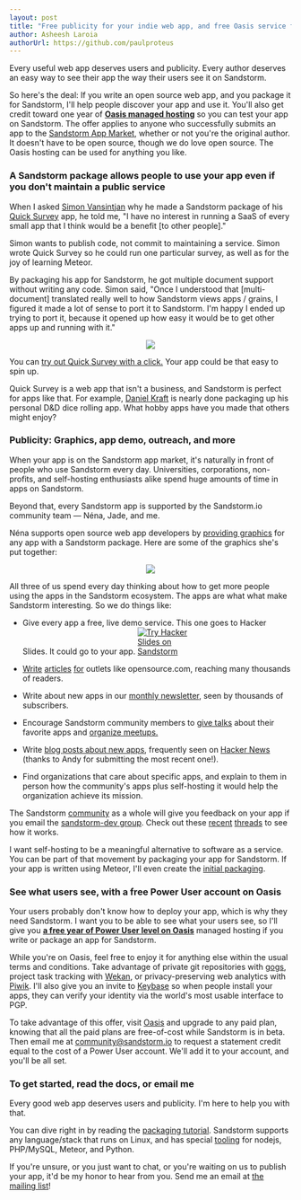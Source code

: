 ```yaml
---
layout: post
title: "Free publicity for your indie web app, and free Oasis service for you"
author: Asheesh Laroia
authorUrl: https://github.com/paulproteus
---
```


Every useful web app deserves users and publicity. Every author deserves an easy way to see their app the way their users see it on Sandstorm.

So here's the deal: If you write an open source web app, and you package it for Sandstorm, I'll help people discover your app and use it. You'll also get credit toward one year of [**Oasis managed hosting**](https://oasis.sandstorm.io) so you can test your app on Sandstorm. The offer applies to anyone who successfully submits an app to the [Sandstorm App Market](https://apps.sandstorm.io), whether or not you're the original author. It doesn't have to be open source, though we do love open source. The Oasis hosting can be used for anything you like.


### A Sandstorm package allows people to use your app even if you don't maintain a public service

When I asked <a href="http://simon.vansintjan.net/">Simon Vansintjan</a> why he made a Sandstorm package of his <a href="https://apps.sandstorm.io/app/wupmzqk4872vgsye9t9x5dmrdw17mad97dk21jvcm2ph4jataze0">Quick Survey</a> app, he told me, "I have no interest in running a SaaS of every small app that I think would be a benefit [to other people]."

Simon wants to publish code, not commit to maintaining a service. Simon wrote Quick Survey so he could run one particular survey, as well as for the joy of learning Meteor.

By packaging his app for Sandstorm, he got multiple document support without writing any code. Simon said, "Once I understood that [multi-document] translated really well to how Sandstorm views apps / grains, I figured it made a lot of sense to port it to Sandstorm. I'm happy I ended up trying to port it, because it opened up how easy it would be to get other apps up and running with it."

<p style="text-align: center;"><a href="https://apps.sandstorm.io/app/wupmzqk4872vgsye9t9x5dmrdw17mad97dk21jvcm2ph4jataze0"><img src="/news/images/2016-02-05-app-author-publicity-oasis/cbd94e8d81ed9bccaf19eb0228dbf451.png" style="max-width: 50%;"></a></p>

You can <a href="https://apps.sandstorm.io/app/wupmzqk4872vgsye9t9x5dmrdw17mad97dk21jvcm2ph4jataze0">try out Quick Survey with a click.</a> Your app could be that easy to spin up.

Quick Survey is a web app that isn't a business, and Sandstorm is perfect for apps like that. For example, <a href="https://twitter.com/frigginglorious">Daniel Kraft</a> is nearly done packaging up his personal D&D dice rolling app. What hobby apps have you made that others might enjoy?

### Publicity: Graphics, app demo, outreach, and more

When your app is on the Sandstorm app market, it's naturally in front of people who use Sandstorm every day. Universities, corporations, non-profits, and self-hosting enthusiasts alike spend huge amounts of time in apps on Sandstorm.

Beyond that, every Sandstorm app is supported by the Sandstorm.io community team &mdash; Néna, Jade, and me.

Néna supports open source web app developers by [providing graphics](/news/2015-11-10-icons-spks-for-everyone#graphics-for-everyone) for any app with a Sandstorm package. Here are some of the graphics she's put together:

<p style="text-align: center;"><img src="/news/images/2016-02-05-app-author-publicity-oasis/10-appdesigns.png" style="max-width: 50%;"></p>

All three of us spend every day thinking about how to get more people using the apps in the Sandstorm ecosystem. The apps are what what make Sandstorm interesting. So we do things like:

- Give every app a free, live demo service. This one goes to Hacker Slides. It could go to your app. <a href="https://demo.sandstorm.io/appdemo/7qvcjh7gk0rzdx1s3c8gufd288sesf6vvdt297756xcv4q8xxvhh"><img alt="Try Hacker Slides on Sandstorm" src="/news/images/2016-02-05-app-author-publicity-oasis/try-live%20demo-783189.svg" style="max-width: 92;"></a>

- [Write](https://opensource.com/life/14/8/sandstorm-open-source-web-apps) [articles](https://opensource.com/life/16/1/8-ways-contribute-open-source-without-writing-code) [for](https://opensource.com/life/15/12/5-open-source-web-apps-self-hosted) outlets like opensource.com, reaching many thousands of readers.

- Write about new apps in our [monthly newsletter](https://sandstorm.io/#join-list), seen by thousands of subscribers.

- Encourage Sandstorm community members to [give talks](/news/2015-12-17-community-talks) about their favorite apps and [organize meetups.](http://www.meetup.com/topics/sandstorm/)

- Write [blog posts about new apps](/news/2016-01-22-8-new-open-source-apps), frequently seen on [Hacker News](https://news.ycombinator.com/item?id=11022993) (thanks to Andy for submitting the most recent one!).

- Find organizations that care about specific apps, and explain to them in person how the community's apps plus self-hosting it would help the organization achieve its mission.

The Sandstorm <a href="/community">community</a> as a whole will give you feedback on your app if you email the <a href="https://groups.io/g/sandstorm-dev-group">sandstorm-dev group</a>. Check out these <a href="https://groups.google.com/forum/#!topic/sandstorm-dev/YNiAzlqON40">recent</a> <a href="https://groups.google.com/forum/#!topic/sandstorm-dev/nVu9VBNFNUM">threads</a> to see how it works.

I want self-hosting to be a meaningful alternative to software as a service. You can be part of that movement by packaging your app for Sandstorm. If your app is written using Meteor, I'll even create the [initial packaging](one-click-installers-for-everyone).

### See what users see, with a free Power User account on Oasis

Your users probably don't know how to deploy your app, which is why they need Sandstorm. I want you to be able to see what your users see, so I'll give you [**a free year of Power User level on Oasis**](https://sandstorm.io/get) managed hosting if you write or package an app for Sandstorm.

While you're on Oasis, feel free to enjoy it for anything else within the usual terms and conditions. Take advantage of private git repositories with <a href="https://apps.sandstorm.io/app/d9ygf47xrtnw12j92cyt6cu8ut75esx01u4q3kcrn8415w9qzzgh">gogs</a>, project task tracking with <a href="https://apps.sandstorm.io/app/m86q05rdvj14yvn78ghaxynqz7u2svw6rnttptxx49g1785cdv1h">Wekan</a>, or privacy-preserving web analytics with <a href="https://apps.sandstorm.io/app/xuajusd5d4a9v4js71ru0cwj9wn984q1x8kny10htsp8f5dcfep0">Piwik</a>. I'll also give you an invite to [Keybase](https://keybase.io) so when people install your apps, they can verify your identity via the world's most usable interface to PGP.

To take advantage of this offer, visit [Oasis](https://oasis.sandstorm.io/) and upgrade to any paid plan, knowing that all the paid plans
are free-of-cost while Sandstorm is in beta. Then email me at community@sandstorm.io to request a statement credit equal to the cost of a Power User account. We'll add it to your account, and you'll be all set.

### To get started, read the docs, or email me

Every good web app deserves users and publicity. I'm here to help you with that.

You can dive right in by reading the [packaging tutorial](https://docs.sandstorm.io/en/latest/vagrant-spk/packaging-tutorial/). Sandstorm supports any language/stack that runs on Linux, and has special [tooling](https://docs.sandstorm.io/en/latest/vagrant-spk/platform-stacks/) for nodejs, PHP/MySQL, Meteor, and Python.

If you're unsure, or you just want to chat, or you're waiting on us to publish your app, it'd be my honor to hear from you. Send me an email at [the mailing list](https://groups.io/g/sandstorm-dev-group)!

